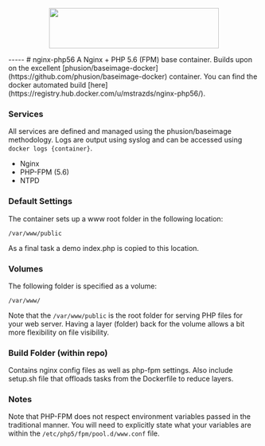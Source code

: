 <p align="center">
  <a href="http://docker.io">
    <img height="81" width="341" src="http://upload.wikimedia.org/wikipedia/commons/7/79/Docker_(container_engine)_logo.png">
  </a>
</p>
-----
# nginx-php56
A Nginx + PHP 5.6 (FPM) base container. Builds upon on the excellent [phusion/baseimage-docker](https://github.com/phusion/baseimage-docker) container. You can find the docker automated build [here](https://registry.hub.docker.com/u/mstrazds/nginx-php56/).

### Services
All services are defined and managed using the phusion/baseimage methodology. Logs are output using syslog and can be accessed using ``docker logs {container}``.

* Nginx
* PHP-FPM (5.6)
* NTPD

### Default Settings
The container sets up a www root folder in the following location:

``/var/www/public``

As a final task a demo index.php is copied to this location.

### Volumes
The following folder is specified as a volume:

``/var/www/``

Note that the ``/var/www/public`` is the root folder for serving PHP files for your web server. Having a layer (folder) back for the volume allows a bit more flexibility on file visibility.

### Build Folder (within repo)
Contains nginx config files as well as php-fpm settings. Also include setup.sh file that offloads tasks from the Dockerfile to reduce layers.

### Notes
Note that PHP-FPM does not respect environment variables passed in the traditional manner. You will need to explicitly state what your variables are within the ``/etc/php5/fpm/pool.d/www.conf`` file.
